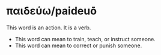 # παιδεύω/paideuō
This word is an action. It is a verb.

* This word can mean to train, teach, or instruct someone.
* This word can mean to correct or punish someone.
